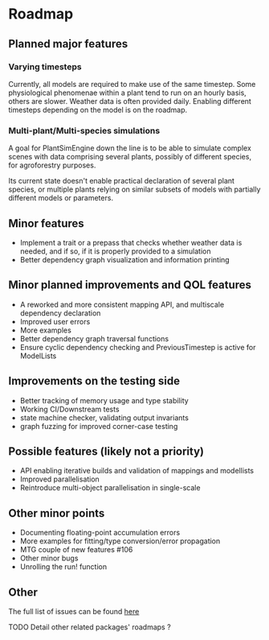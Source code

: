 # Roadmap

## Planned major features

### Varying timesteps

Currently, all models are required to make use of the same timestep. Some physiological phenomenae within a plant tend to run on an hourly basis, others are slower. Weather data is often provided daily. Enabling different timesteps depending on the model is on the roadmap.

### Multi-plant/Multi-species simulations

A goal for PlantSimEngine down the line is to be able to simulate complex scenes with data comprising several plants, possibly of different species, for agroforestry purposes.

Its current state doesn't enable practical declaration of several plant species, or multiple plants relying on similar subsets of models with partially different models or parameters. 

## Minor features

- Implement a trait or a prepass that checks whether weather data is needed, and if so, if it is properly provided to a simulation
- Better dependency graph visualization and information printing

## Minor planned improvements and QOL features

- A reworked and more consistent mapping API, and multiscale dependency declaration
- Improved user errors
- More examples
- Better dependency graph traversal functions
- Ensure cyclic dependency checking and PreviousTimestep is active for ModelLists

## Improvements on the testing side

- Better tracking of memory usage and type stability
- Working CI/Downstream tests
- state machine checker, validating output invariants
- graph fuzzing for improved corner-case testing

## Possible features (likely not a priority)

- API enabling iterative builds and validation of mappings and modellists
- Improved parallelisation 
- Reintroduce multi-object parallelisation in single-scale

## Other minor points

- Documenting floating-point accumulation errors
- More examples for fitting/type conversion/error propagation
- MTG couple of new features #106 
- Other minor bugs
- Unrolling the run! function

## Other

The full list of issues can be found [here](https://github.com/VirtualPlantLab/PlantSimEngine.jl/issues)

TODO
Detail other related packages' roadmaps ?